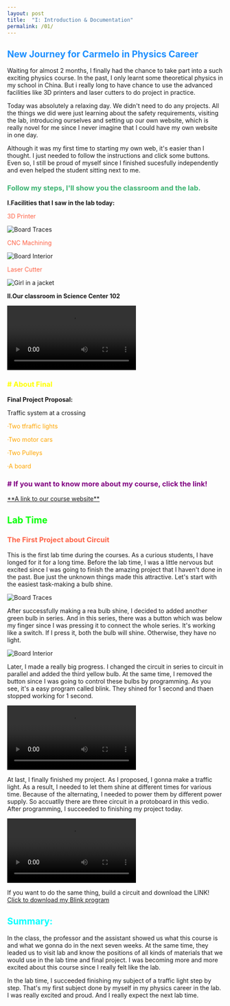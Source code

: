```yaml
---
layout: post
title:  "I: Introduction & Documentation"
permalink: /01/
---
```


<h2 style="color:DodgerBlue;"> New Journey for Carmelo in Physics Career</h2>

Waiting for almost 2 months, I finally had the chance to take part into a such exciting physics course. In the past, I only learnt some theoretical physics in my school in China. But i really long to have chance to use the advanced facilities like 3D printers and laser cutters to do project in practice.

Today was absolutely a relaxing day. We didn't need to do any projects. All the things we did  were just learning about the safety requirements, visiting the lab, introducing ourselves and setting up our own website, which is really novel for me since I never imagine that I could have my own website in one day.

Although it was my first time to starting my own web, it's easier than I thought. I just needed to follow the instructions and click some buttons. Even so, I still be proud of myself since I finished sucesfully independently and even helped the student sitting next to me. 

<h3 style="color:MediumSeaGreen;"> Follow my steps, I'll show you the classroom and the lab.</h3>

**I.Facilities that I saw in the lab today:**

<p style="color:Tomato;">3D Printer</p>
<img src="3d printer.jpg" alt="Board Traces">
<p style="color:Tomato;">CNC Machining</p>
<img src="cnc machine.png" alt="Board Interior">
<p style="color:Tomato;">Laser Cutter</p>
<img src="laser.jpg" alt="Girl in a jacket">

**II.Our classroom in Science Center 102**

<video controls>
	<source src="classroom.mp4" type="video/mp4">
</video>

<h3 style="color:Yellow;"> # About Final</h3>

**Final Project Proposal:**

Traffic system at a crossing

<p style="color:Orange;">·Two tfraffic lights</p>

<p style="color:Orange;">·Two motor cars</p>

<p style="color:Orange;">·Two Pulleys</p>

<p style="color:Orange;">·A board</p>

<h3 style="color:Purple;"> # If you want to know more about my course, click the link!</h3>
<a href="https://nathanmelenbrink.github.io/intro-dig-fab/">**A link to our course website**<a>

<h2 style="color:Lime;"> Lab Time</h2>

<h3 style="color:Tomato;"> The First Project about Circuit</h3>

This is the first lab time during the courses. As a curious students, I have longed for it for a long time. Before the lab time, I was a little nervous but excited since I was going to finish the amazing project that I haven't done in the past. Bue just the unknown things made this attractive. Let's start with the easiest task-making a bulb shine.

<img src="traffic1.jpeg" alt="Board Traces">

After successfully making a rea bulb shine, I decided to added another green bulb in series. And in this series, there was a button which was below my finger since I was pressing it to connect the whole series. It's working like a switch. If I press it, both the bulb will shine. Otherwise, they have no light. 

<img src="traffic2.jpeg" alt="Board Interior">

Later, I made a really big progress. I changed the circuit in series to circuit in parallel and added the third yellow bulb. At the same time, I removed the button since I was going to control these bulbs by programming. As you see, it's a easy program called blink. They shined for 1 second and thaen stopped working for 1 second.

<video controls>
	<source src="light2.mp4" type="video/mp4">
</video>

At last, I finally finished my project. As I proposed, I gonna make a traffic light. As a result, I needed to let them shine at different times for various time. Because of the alternating, I needed to power them by different power supply. So accuatlly there are three circuit in a protoboard in this vedio. After programming, I succeeded to finishing my project today.

<video controls>
	<source src="traffic light.mp4" type="video/mp4">
</video>

If you want to do the same thing, build a circuit and download the LINK! <a href='Blink1.ino' download>Click to download my Blink program</a>

<h2 style="color:Aqua;"> Summary:</h2>

In the class, the professor and the assistant showed us what this course is and what we gonna do in the next seven weeks. At the same time, they leaded us to visit lab and know the positions of all kinds of materials that we would use in the lab time and final project. I was becoming more and more excited about this course since I really felt like the lab.

In the lab time, I succeeded finishing my subject of a traffic light step by step. That's my first subject done by myself in my physics career in the lab. I was really excited and proud. And I really expect the next lab time.







